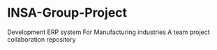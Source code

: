 # INSA-Group-Project
Development ERP system For Manufacturing industries
A team project collaboration repository
